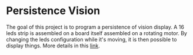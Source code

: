 # Persistence Vision

The goal of this project is to program a persistence of vision display. A 16 leds strip is assembled on a board itself assembled on a rotating motor. By changing the leds configuration while it's moving, it is then possible to display things. More details in this [link](https://gregwar.com/se/project.html). 
